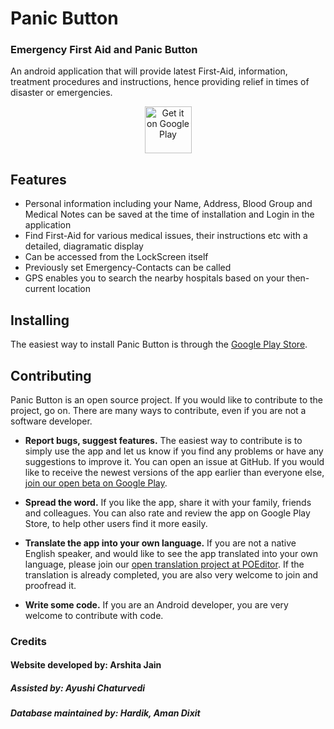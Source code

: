 # Panic Button

### Emergency First Aid and Panic Button

An android application that will provide latest First-Aid, information, treatment procedures and instructions, hence providing relief in times of disaster or emergencies.
<p align="center">
<a href="https://play.google.com/store/apps/details?id=com.urhive.panicbutton"><img alt="Get it on Google Play" src="https://play.google.com/intl/en_us/badges/images/apps/en-play-badge-border.png" height="75px"/></a>
</p>

## Features
* Personal information including your Name, Address, Blood Group and Medical Notes can be saved at the time of installation and Login in the application
* Find First-Aid for various medical issues, their instructions etc with a detailed, diagramatic display
* Can be accessed from the LockScreen itself
* Previously set Emergency-Contacts can be called
* GPS enables you to search the nearby hospitals based on your then-current location

## Installing

The easiest way to install Panic Button is through the [Google Play Store][playstore].

## Contributing

Panic Button is an open source project. If you would like to contribute to the project, go on. There are many ways to contribute, even if you are not a software developer.

* **Report bugs, suggest features.** The easiest way to contribute is to simply
  use the app and let us know if you find any problems or have any suggestions
  to improve it. You can open an issue
  at GitHub. If you would like to receive the newest versions of the app
  earlier than everyone else, [join our open beta on Google Play][beta].

* **Spread the word.** If you like the app, share it with your family, friends
  and colleagues. You can also rate and review the app on Google Play Store, to help
  other users find it more easily.

* **Translate the app into your own language.** If you are not a native English
  speaker, and would like to see the app translated into your own language,
  please join our [open translation project at POEditor][poedit]. If the translation
  is already completed, you are also very welcome to join and proofread it.

* **Write some code.** If you are an Android developer, you are very welcome to
  contribute with code.
  
[poedit]: https://poeditor.com/join/project
[playstore]: https://play.google.com/store/apps/details?id=com.urhive.panicbutton
[beta]: https://play.google.com/apps/testing/com.urhive.panicbutton

### Credits
#### Website developed by: Arshita Jain
##### Assisted by: Ayushi Chaturvedi
##### Database maintained by: Hardik, Aman Dixit
